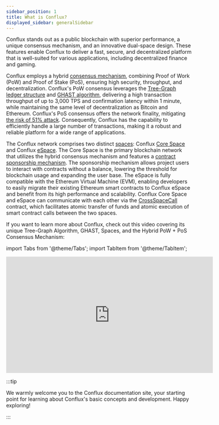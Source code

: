 ```yaml
---
sidebar_position: 1
title: What is Conflux?
displayed_sidebar: generalSidebar
---
```


Conflux stands out as a public blockchain with superior performance, a unique consensus mechanism, and an innovative dual-space design. These features enable Conflux to deliver a fast, secure, and decentralized platform that is well-suited for various applications, including decentralized finance and gaming.

Conflux employs a hybrid [consensus mechanism](./consensus-mechanisms/consensus-mechanisms.md), combining Proof of Work (PoW) and Proof of Stake (PoS), ensuring high security, throughput, and decentralization. Conflux's PoW consensus leverages the [Tree-Graph ledger structure](./consensus-mechanisms/proof-of-work/tree-graph.md) and [GHAST algorithm](./consensus-mechanisms/proof-of-work/ghast.md), delivering a high transaction throughput of up to 3,000 TPS and confirmation latency within 1 minute, while maintaining the same level of decentralization as Bitcoin and Ethereum. Conflux's PoS consensus offers the network finality, mitigating [the risk of 51% attack](./consensus-mechanisms/proof-of-stake/why-pos.md). Consequently, Conflux has the capability to efficiently handle a large number of transactions, making it a robust and reliable platform for a wide range of applications.

The Conflux network comprises two distinct [spaces](./spaces.md): Conflux [Core Space](../../core/Overview.md) and Conflux [eSpace](../../espace/build/cip90.md). The Core Space is the primary blockchain network that utilizes the hybrid consensus mechanism and features a [contract sponsorship mechanism](../../core/core-space-basics/internal-contracts/sponsor-whitelist-control.md). The sponsorship mechanism allows project users to interact with contracts without a balance, lowering the threshold for blockchain usage and expanding the user base. The eSpace is fully compatible with the Ethereum Virtual Machine (EVM), enabling developers to easily migrate their existing Ethereum smart contracts to Conflux eSpace and benefit from its high performance and scalability. Conflux Core Space and eSpace can communicate with each other via the [CrossSpaceCall](../../core/core-space-basics/internal-contracts/crossSpaceCall.md) contract, which facilitates atomic transfer of funds and atomic execution of smart contract calls between the two spaces.

If you want to learn more about Conflux, check out this video covering its unique Tree-Graph Algorithm, GHAST, Spaces, and the Hybrid PoW + PoS Consensus Mechanism:

import Tabs from '@theme/Tabs';
import TabItem from '@theme/TabItem';

<Tabs>
  <TabItem value="youtube" label="What is Conflux?">
<iframe width="560" height="315" src="https://www.youtube.com/embed/5JwUO3v2sW0?si=lNvkMZqhHKnzBNIm" title="YouTube video player" frameborder="0" allow="accelerometer; autoplay; clipboard-write; encrypted-media; gyroscope; picture-in-picture; web-share" allowfullscreen></iframe>
  </TabItem>
</Tabs>

:::tip

We warmly welcome you to the Conflux documentation site, your starting point for learning about Conflux's basic concepts and development. Happy exploring!

:::
